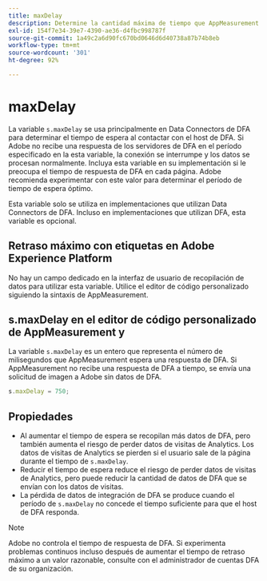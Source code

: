 ```yaml
---
title: maxDelay
description: Determine la cantidad máxima de tiempo que AppMeasurement espera una respuesta de DFA antes de enviar una solicitud de imagen.
exl-id: 154f7e34-39e7-4390-ae36-d4fbc998787f
source-git-commit: 1a49c2a6d90fc670bd0646d6d40738a87b74b8eb
workflow-type: tm+mt
source-wordcount: '301'
ht-degree: 92%

---
```


# maxDelay

La variable `s.maxDelay` se usa principalmente en Data Connectors de DFA para determinar el tiempo de espera al contactar con el host de DFA. Si Adobe no recibe una respuesta de los servidores de DFA en el período especificado en la esta variable, la conexión se interrumpe y los datos se procesan normalmente. Incluya esta variable en su implementación si le preocupa el tiempo de respuesta de DFA en cada página. Adobe recomienda experimentar con este valor para determinar el período de tiempo de espera óptimo.

Esta variable solo se utiliza en implementaciones que utilizan Data Connectors de DFA. Incluso en implementaciones que utilizan DFA, esta variable es opcional.

## Retraso máximo con etiquetas en Adobe Experience Platform

No hay un campo dedicado en la interfaz de usuario de recopilación de datos para utilizar esta variable. Utilice el editor de código personalizado siguiendo la sintaxis de AppMeasurement.

## s.maxDelay en el editor de código personalizado de AppMeasurement y 

La variable `s.maxDelay` es un entero que representa el número de milisegundos que AppMeasurement espera una respuesta de DFA. Si AppMeasurement no recibe una respuesta de DFA a tiempo, se envía una solicitud de imagen a Adobe sin datos de DFA.

```js
s.maxDelay = 750;
```

## Propiedades

* Al aumentar el tiempo de espera se recopilan más datos de DFA, pero también aumenta el riesgo de perder datos de visitas de Analytics. Los datos de visitas de Analytics se pierden si el usuario sale de la página durante el tiempo de `s.maxDelay`.
* Reducir el tiempo de espera reduce el riesgo de perder datos de visitas de Analytics, pero puede reducir la cantidad de datos de DFA que se envían con los datos de visitas.
* La pérdida de datos de integración de DFA se produce cuando el período de `s.maxDelay` no concede el tiempo suficiente para que el host de DFA responda.

>[!NOTE]
>
>Adobe no controla el tiempo de respuesta de DFA. Si experimenta problemas continuos incluso después de aumentar el tiempo de retraso máximo a un valor razonable, consulte con el administrador de cuentas DFA de su organización.
